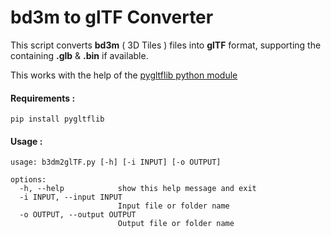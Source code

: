 # bd3m to glTF Converter
This script converts **bd3m** ( 3D Tiles ) files into **glTF** format, supporting the containing **.glb** &amp; **.bin** if available.

This works with the help of the [pygltflib python module](https://gitlab.com/Epic_Wink/pygltflib) 

#### Requirements :
```
pip install pygltflib
```

#### Usage :
```
usage: b3dm2glTF.py [-h] [-i INPUT] [-o OUTPUT]

options:
  -h, --help            show this help message and exit
  -i INPUT, --input INPUT
                        Input file or folder name
  -o OUTPUT, --output OUTPUT
                        Output file or folder name
```
